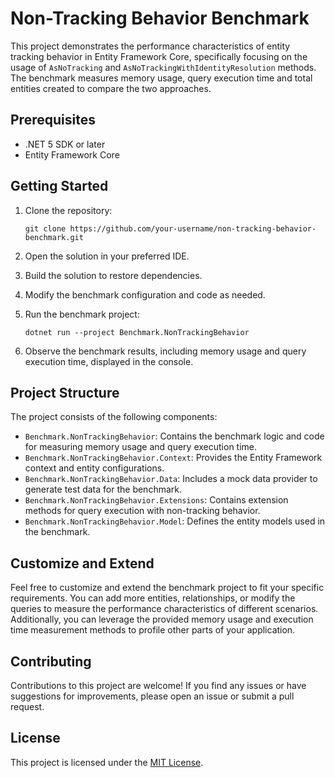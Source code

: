 # Non-Tracking Behavior Benchmark

This project demonstrates the performance characteristics of entity tracking behavior in Entity Framework Core, specifically focusing on the usage of `AsNoTracking` and `AsNoTrackingWithIdentityResolution` methods. The benchmark measures memory usage, query execution time and total entities created to compare the two approaches.

## Prerequisites

- .NET 5 SDK or later
- Entity Framework Core

## Getting Started

1. Clone the repository:

   ```shell
   git clone https://github.com/your-username/non-tracking-behavior-benchmark.git
   ```

2. Open the solution in your preferred IDE.

3. Build the solution to restore dependencies.

4. Modify the benchmark configuration and code as needed.

5. Run the benchmark project:

   ```shell
   dotnet run --project Benchmark.NonTrackingBehavior
   ```

6. Observe the benchmark results, including memory usage and query execution time, displayed in the console.

## Project Structure

The project consists of the following components:

- `Benchmark.NonTrackingBehavior`: Contains the benchmark logic and code for measuring memory usage and query execution time.
- `Benchmark.NonTrackingBehavior.Context`: Provides the Entity Framework context and entity configurations.
- `Benchmark.NonTrackingBehavior.Data`: Includes a mock data provider to generate test data for the benchmark.
- `Benchmark.NonTrackingBehavior.Extensions`: Contains extension methods for query execution with non-tracking behavior.
- `Benchmark.NonTrackingBehavior.Model`: Defines the entity models used in the benchmark.

## Customize and Extend

Feel free to customize and extend the benchmark project to fit your specific requirements. You can add more entities, relationships, or modify the queries to measure the performance characteristics of different scenarios. Additionally, you can leverage the provided memory usage and execution time measurement methods to profile other parts of your application.

## Contributing

Contributions to this project are welcome! If you find any issues or have suggestions for improvements, please open an issue or submit a pull request.

## License

This project is licensed under the [MIT License](LICENSE).